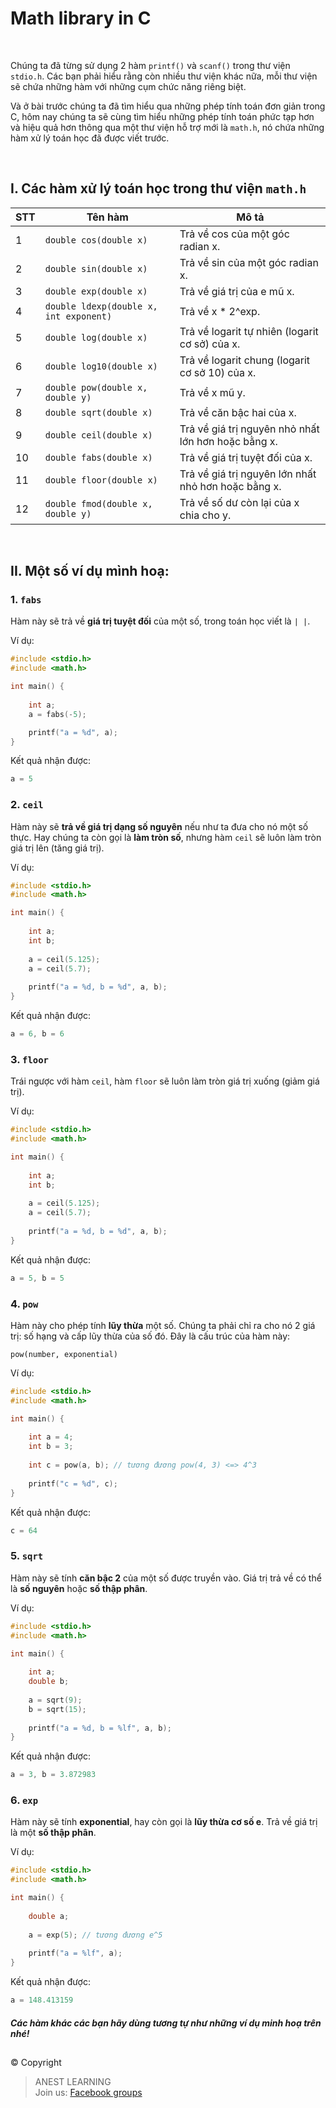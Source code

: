 # Math library in C

<br />

Chúng ta đã từng sử dụng 2 hàm `printf()` và `scanf()` trong thư viện `stdio.h`.  Các bạn phải hiểu rằng còn nhiều thư viện khác nữa, mỗi thư viện sẽ chứa những hàm với những cụm chức năng riêng biệt.

Và ở bài trước chúng ta đã tìm hiểu qua những phép tính toán đơn giản trong C, hôm nay chúng ta sẽ cùng tìm hiểu những phép tính toán phức tạp hơn và hiệu quả hơn thông qua một thư viện hỗ trợ mới là `math.h`, nó chứa những hàm xử lý toán học đã được viết trước.

<br />

## I. Các hàm xử lý toán học trong thư viện `math.h`

|STT     | Tên hàm | Mô tả |
| ------ | ------- | ----- |
| 1	 | `double cos(double x)`                 | Trả về cos của một góc radian x.                    |
| 2	 | `double sin(double x)`                 | Trả về sin của một góc radian x.                    |
| 3	 | `double exp(double x)`                 | Trả về giá trị của e mũ x.                          |
| 4	 | `double ldexp(double x, int exponent)` | Trả về x * 2^exp.                                   |
| 5	 | `double log(double x)`                 | Trả về logarit tự nhiên (logarit cơ sở) của x.      |
| 6	 | `double log10(double x)`               | Trả về logarit chung (logarit cơ sở 10) của x.      |
| 7	 | `double pow(double x, double y)`       | Trả về x mũ y.                                      |
| 8	 | `double sqrt(double x)`                | Trả về căn bậc hai của x.                           |
| 9	 | `double ceil(double x)`                | Trả về giá trị nguyên nhỏ nhất lớn hơn hoặc bằng x. |
| 10	 | `double fabs(double x)`                | Trả về giá trị tuyệt đối của x.                     |
| 11	 | `double floor(double x)`               | Trả về giá trị nguyên lớn nhất nhỏ hơn hoặc bằng x. |
| 12	 | `double fmod(double x, double y)`      | Trả về số dư còn lại của x chia cho y.              |

<br />

## II. Một số ví dụ mình hoạ:

### 1. `fabs`

Hàm này sẽ trả về **giá trị tuyệt đối** của một số, trong toán học viết là `| |`. 

Ví dụ:
```c
#include <stdio.h>
#include <math.h>

int main() {
	
    int a;
    a = fabs(-5);

    printf("a = %d", a);	
}
```

Kết quả nhận được:
```c
a = 5  
```

### 2. `ceil`

Hàm này sẽ **trả về giá trị dạng số nguyên** nếu như ta đưa cho nó một số thực. Hay chúng ta còn gọi là **làm tròn số**, nhưng hàm `ceil` sẽ luôn làm tròn giá trị lên (tăng giá trị).
 
Ví dụ:
```c
#include <stdio.h>
#include <math.h>

int main() {
	
    int a;
    int b;
    
    a = ceil(5.125);
    a = ceil(5.7);
    
    printf("a = %d, b = %d", a, b);	
}
```

Kết quả nhận được:
```c
a = 6, b = 6
```

### 3. `floor`

Trái ngược với hàm `ceil`, hàm `floor` sẽ luôn làm tròn giá trị xuống (giảm giá trị).

Ví dụ:
```c
#include <stdio.h>
#include <math.h>

int main() {
	
    int a;
    int b;
    
    a = ceil(5.125);
    a = ceil(5.7);
    
    printf("a = %d, b = %d", a, b);	
}
```

Kết quả nhận được:
```c
a = 5, b = 5
```

### 4. `pow`

Hàm này cho phép tính **lũy thừa** một số. Chúng ta phải chỉ ra cho nó 2 giá trị: số hạng và cấp lũy thừa của số đó. Đây là cấu trúc của hàm này: 

`pow(number, exponential)`

Ví dụ:
```c
#include <stdio.h>
#include <math.h>

int main() {
	
    int a = 4;
    int b = 3;
    
    int c = pow(a, b); // tương đương pow(4, 3) <=> 4^3
    
    printf("c = %d", c);	
}
```

Kết quả nhận được:
```c
c = 64
```

### 5. `sqrt`

Hàm này sẽ tính **căn bậc 2** của một số được truyền vào. Giá trị trả về có thể là **số nguyên** hoặc **số thập phân**.

Ví dụ:
```c
#include <stdio.h>
#include <math.h>

int main() {
	
    int a;
    double b;
    
    a = sqrt(9);
    b = sqrt(15);
    
    printf("a = %d, b = %lf", a, b);	
}
```

Kết quả nhận được:
```c
a = 3, b = 3.872983
```

### 6. `exp`

Hàm này sẽ tính **exponential**, hay còn gọi là **lũy thừa cơ số e**. Trả về giá trị là một **số thập phân**.

Ví dụ:
```c
#include <stdio.h>
#include <math.h>

int main() {
	
    double a;
    
    a = exp(5); // tương đương e^5
    
    printf("a = %lf", a);	
}
```

Kết quả nhận được:
```c
a = 148.413159
```

#### _Các hàm khác các bạn hãy dùng tương tự như những ví dụ minh hoạ trên nhé!_


##  

© Copyright
> ANEST LEARNING  
> Join us: [Facebook groups](https://www.facebook.com/groups/anest.learning/)
